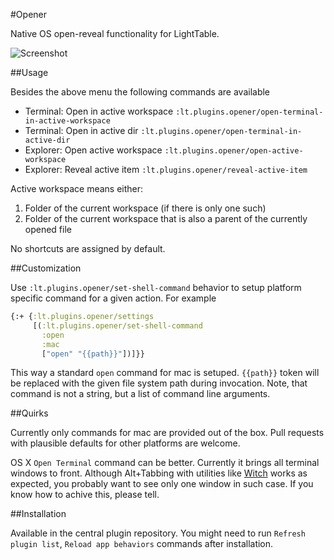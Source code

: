 #Opener

Native OS open-reveal functionality for LightTable.

![Screenshot](http://snag.gy/fAV7T.jpg)

##Usage

Besides the above menu the following commands are available

  * Terminal: Open in active workspace `:lt.plugins.opener/open-terminal-in-active-workspace`
  * Terminal: Open in active dir `:lt.plugins.opener/open-terminal-in-active-dir`
  * Explorer: Open active workspace `:lt.plugins.opener/open-active-workspace`
  * Explorer: Reveal active item `:lt.plugins.opener/reveal-active-item`

Active workspace means either:

  1. Folder of the current workspace (if there is only one such)
  2. Folder of the current workspace that is also a parent of the currently opened file

No shortcuts are assigned by default.

##Customization

Use `:lt.plugins.opener/set-shell-command` behavior to
setup platform specific command for a given action. For example

```clojure
{:+ {:lt.plugins.opener/settings
     [(:lt.plugins.opener/set-shell-command
       :open
       :mac
       ["open" "{{path}}"])]}}
```

This way a standard `open` command for mac is setuped.
`{{path}}` token will be replaced with the given file system path
during invocation. Note, that command is not a string, but a list
of command line arguments.

##Quirks

Currently only commands for mac are provided out of the box.
Pull requests with plausible defaults for other platforms are welcome.

OS X `Open Terminal` command can be better. Currently it
brings all terminal windows to front. Although Alt+Tabbing
with utilities like [Witch](http://manytricks.com/witch/)
works as expected, you probably want to see only one window
in such case. If you know how to achive this, please tell.


##Installation

Available in the central plugin repository.
You might need to run `Refresh plugin list`, `Reload app behaviors`
commands after installation.